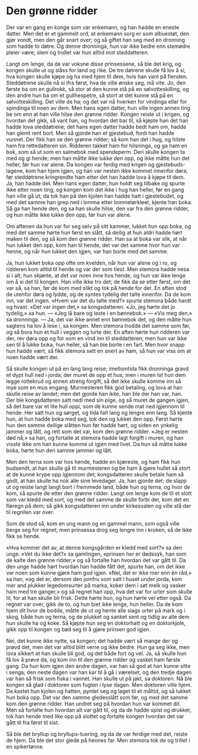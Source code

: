 # Den grønne ridder

Der var en gang en konge som var enkemann, og han hadde en eneste datter. Men det er et gammelt ord, at enkemann sorg er som albuestøt, den gjør vondt, men den går snart over; og så giftet han seg med en dronning som hadde to døtre. Og denne dronninga, hun var ikke bedre enn stemødre pleier være; slem og trollet var hun alltid mot steddatteren.

Langt om lenge, da de var voksne disse prinsessene, så ble det krig, og kongen skulle ut og slåss for land og rike. De tre døtrene skulle få lov å si, hva kongen skulle kjøpe og ha med hjem til dem, hvis han vant på fienden. Steddøtrene skulle nå si ifra først, hva de ville ønske seg, må vite. Jo, den første ba om en gullrokk, så stor at den kunne stå på en sølvotteskilling, og den andre hun ba om et gullhespetre, så stort at det kunne stå på en sølvotteskilling. Det ville de ha; og det var nå hverken for vindinga eller for spindinga til noen av dem. Men hans egen datter, hun ville ingen annen ting be om enn at han ville hilse den grønne ridder. Kongen reiste ut i krigen, og hvordan det gikk, så vant han, og hvordan det bar til, så kjøpte han det han hadde lova steddøtrene; det hans egen datter hadde bedt ham om, hadde han glemt rent bort. Men så gjorde han et gjestebud, fordi han hadde vunnet. Der fikk han se den grønne ridder; så kom han det i hug, og hilste ham fra rettedatteren sin. Ridderen takket ham for hilsninga, og ga ham en bok, som så ut som en salmebok med spendeperm. Deri skulle kongen ta med og gi hende; men han måtte ikke lukke den opp, og ikke måtte hun det heller, før hun var alene. Da kongen var ferdig med krigen og gjestebuds-lagene, kom han hjem igjen, og han var nesten ikke kommet innenfor døra, før steddøtrene kringrendte ham etter det han hadde lova å kjøpe til dem. Ja, han hadde det. Men hans egen datter, hun holdt seg tilbake og spurte ikke etter noen ting, og kongen kom det ikke i hug han heller, før en gang han ville gå ut; da tok han på den kjolen han hadde hatt i gjestebudet, og med det samme han grep ned i lomma etter lommetørkleet, kjente han boka. Så ga han hende den, og sa han skulle hilse, den var fra den grønne ridder, og hun måtte ikke lukke den opp, før hun var alene.

Om aftenen da hun var for seg selv på sitt kammer, lukket hun opp boka, og med det samme hørte hun først en slått, så deilig at hun aldri hadde hørt maken til den, og så kom den grønne ridder. Han sa at boka var slik, at når hun lukket den opp, kom han til hende, det var det samme hvor hun var henne, og når hun lukket den igjen, var han borte med det samme.

Ja, hun lukket boka opp ofte om kvelden, når hun var alene og i ro, og ridderen kom alltid til hende og var der som tiest. Men stemora hadde nesa si i alt; hun skjønte, at det var noen inne hos hende, og hun var ikke lenge om å si det til kongen. Han ville ikke tro det; de fikk da se etter først, om det var så, sa han, før de kom med slikt og tok på hende for det. En aften stod de utenfor døra og lydde, og de syntes tydelig det talte innenfor. Da de kom inn, var det ingen. «Hvem var det du talte med?» spurte stemora både hardt og hvast. «Det var ingen det,» sa kongsdatteren. «Jo, jeg hørte det jo tydelig,» sa hun. — «Jeg lå bare og leste i en bønnebok.» — «Vis meg den,» sa dronninga. — Ja, det var ikke annet enn bønnebok det, og den måtte hun sagtens ha lov å lese i, sa kongen. Men stemora trodde det samme som før, og så bora hun et hull i veggen og lurte der. En aften hørte hun ridderen var der, rev døra opp og for som en vind inn til steddatteren; men hun var ikke sen til å lukke boka, hun heller, så han ble borte i en fart. Men hvor snapp hun hadde vært, så fikk stemora sett en snert av ham, så hun var viss om at noen hadde vært der.

Så skulle kongen ut på en lang lang reise; imellomtida fikk dronninga gravd et dypt hull ned i jorda; der muret de opp et hus; men i muren lot hun dem legge rottekrud og annen streng forgift, så det ikke skulle komme inn så mye som en mus engang. Murmesteren fikk god betaling, og lova at han skulle reise av landet; men det gjorde han ikke, han ble der han var, han. Der ble kongsdatteren satt nedi med sin pige, og så muret de gangen igjen, så det bare var et lite hull oppi, som de kunne sende mat ned igjennom til hende. Her satt hun og sørget, og tida falt lang og lengre enn lang. Så kjente hun, at hun hadde boka med seg, tok den og lukket den opp. Først hørte hun den samme deilige slåtten hun før hadde hørt, og siden en ynkelig jammer og lått, og rett som det var, kom den grønne ridder. «Jeg er nesten død nå,» sa han, og fortalte at stemora hadde lagt forgift i muren, og han visste ikke om han kunne komme ut igjen med livet. Da hun så måtte lukke boka, hørte hun den samme jammer og lått.

Men den terna som var hos hende, hadde en kjæreste, og ham fikk hun budsendt, at han skulle gå til murmesteren og be ham å gjøre hullet så stort at de kunne krype opp igjennom det; kongsdatteren skulle betale ham så godt, at han skulle ha nok alle sine levedager. Ja, han gjorde det; de slapp ut og reiste langt langt bort i fremmede land, både hun og terna, og hvor de kom, så spurte de etter den grønne ridder. Langt om lenge kom de til et slott som var kledd med sort, og med det samme de skulle forbi der, kom det en fløregn på dem; så gikk kongsdatteren inn under kirkesvalen og ville stå der til regnilen var over.

Som de stod så, kom en ung mann og en gammel mann, som også ville berge seg for regnet; men prinsessa drog seg lengre inn i kroken, så de ikke fikk se hende.

«Hva kommer det av, at denne kongsgården er kledd med sort?» sa den unge. «Vet du ikke det?» sa gamlingen, «prinsen her er dødssyk, han som de kalte den grønne ridder;» og så fortalte han hvordan det var gått til. Da den unge hadde hørt hvordan han hadde fått det, spurte han, om det ikke var noen som kunne gjøre ham god igjen. «Nei, det er ikke mer enn én råd,» sa han, «og det er, dersom den jomfru som satt i huset under jorda, kom mer and plukker legedomsurter på marka, koker dem i søt melk og vasker ham med tre ganger,» og så regnet han opp, hva det var for urter som skulle til, for at han skulle bli frisk. Dette hørte hun, og hun hørte vel etter også. Da regnet var over, gikk de to, og hun biet ikke lenge, hun heller. Da de kom hjem dit hvor de bodde, måtte de ut og hente alle slags urter på mark og i skog, både hun og terna, og de plukket og sanket sent og tidlig av alle dem hun skulle ha og koke. Så kjøpte hun seg en doktorhatt og en doktorkjole, gikk opp til kongen og bød seg til å gjøre prinsen god igjen.

Nei, det kunne ikke nytte, sa kongen; det hadde vært så mange der og prøvd det, men det var alltid blitt verre og ikke bedre. Hun ga seg ikke, men lova sikkert at han skulle bli god, og det både fort og vel. Ja, så skulle hun få lov å prøve da, og kom inn til den grønne ridder og vasket ham første gang. Da hun kom igjen den andre dagen, var han så god at han kunne sitte i senga; den neste dagen var han kar til å gå i værelset, og den tredje dagen var han så frisk som fiska i vannet. Han skulle ut på jakt, sa doktoren. Nå ble kongen så glad i doktoren som fuglen i lyse dagen. Men doktoren ville hjem. Da kastet hun kjolen og hatten, pyntet seg og laget til et måltid, og så lukket hun boka opp. Det var den samme gledesslått som før, og med det samme kom den grønne ridder. Han undret seg på hvordan hun var kommet dit. Men så fortalte hun hvordan alt var gått til, og da de hadde spist og drukket, tok han hende med like opp på slottet og fortalte kongen hvordan det var gått til fra først til sist.

Så ble det bryllup og bryllups-tuering, og da de var ferdige med det, reiste de hjem. Da ble det stor glede på hennes far. Men stemora tok de og trillet i en spikertønne.